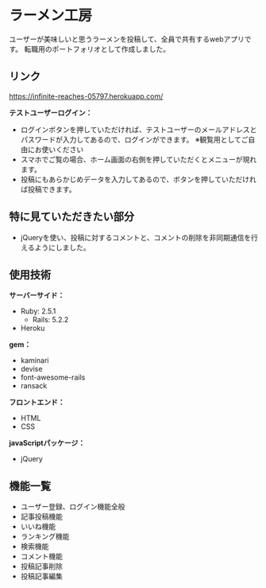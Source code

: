 # ラーメン工房
ユーザーが美味しいと思うラーメンを投稿して、全員で共有するwebアプリです。
転職用のポートフォリオとして作成しました。

## リンク
https://infinite-reaches-05797.herokuapp.com/

**テストユーザーログイン：**
* ログインボタンを押していただければ、テストユーザーのメールアドレスとパスワードが入力してあるので、ログインができます。
  ※観覧用としてご自由にお使いください
* スマホでご覧の場合、ホーム画面の右側を押していただくとメニューが現れます。
* 投稿にもあらかじめデータを入力してあるので、ボタンを押していただければ投稿できます。

## 特に見ていただきたい部分
* jQueryを使い、投稿に対するコメントと、コメントの削除を非同期通信を行えるようにしました。

## 使用技術
**サーバーサイド：**
* Ruby: 2.5.1
  - Rails: 5.2.2
* Heroku

**gem：**
* kaminari
* devise
* font-awesome-rails
* ransack

**フロントエンド：**
* HTML
* CSS

**javaScriptパッケージ：**
* jQuery

## 機能一覧
* ユーザー登録、ログイン機能全般
* 記事投稿機能
* いいね機能
* ランキング機能
* 検索機能
* コメント機能
* 投稿記事削除
* 投稿記事編集